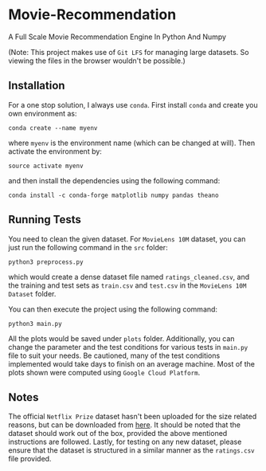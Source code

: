 # Movie-Recommendation
A Full Scale Movie Recommendation Engine In Python And Numpy

(Note: This project makes use of `Git LFS` for managing large datasets. So viewing the files in the browser wouldn't be possible.)

## Installation
For a one stop solution, I always use `conda`. First install `conda` and create you own environment as:
```
conda create --name myenv
```
where `myenv` is the environment name (which can be changed at will). Then activate the environment by:
```
source activate myenv
```
and then install the dependencies using the following command:
```
conda install -c conda-forge matplotlib numpy pandas theano
```

## Running Tests
You need to clean the given dataset. For `MovieLens 10M` dataset, you can just run the following command in the `src` folder:
```
python3 preprocess.py
```
which would create a dense dataset file named `ratings_cleaned.csv`, and the training and test sets as `train.csv` and `test.csv` in the `MovieLens 10M Dataset` folder.

You can then execute the project using the following command:
```
python3 main.py
```
All the plots would be saved under `plots` folder. Additionally, you can change the parameter and the test conditions for various tests in `main.py` file to suit your needs. Be cautioned, many of the test conditions implemented would take days to finish on an average machine. Most of the plots shown were computed using `Google Cloud Platform`.

## Notes
The official `Netflix Prize` dataset hasn't been uploaded for the size related reasons, but can be downloaded from [here](https://www.kaggle.com/netflix-inc/netflix-prize-data). It should be noted that the dataset should work out of the box, provided the above mentioned instructions are followed. Lastly, for testing on any new dataset, please ensure that the dataset is structured in a similar manner as the `ratings.csv` file provided.
